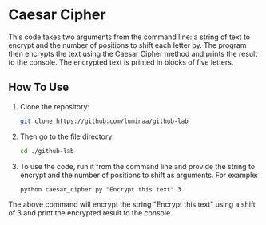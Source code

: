 # Caesar Cipher

This code takes two arguments from the command line: a string of text to encrypt and the number of positions to shift each letter by. The program then encrypts the text using the Caesar Cipher method and prints the result to the console. The encrypted text is printed in blocks of five letters.

## How To Use

1. Clone the repository:

    ```bash
    git clone https://github.com/luminaa/github-lab
    ```

2. Then go to the file directory:

    ```bash
    cd ./github-lab
    ```

3. To use the code, run it from the command line and provide the string to encrypt and the number of positions to shift as arguments. For example:

    ```shell
    python caesar_cipher.py "Encrypt this text" 3
    ```

The above command will encrypt the string "Encrypt this text" using a shift of 3 and print the encrypted result to the console.

